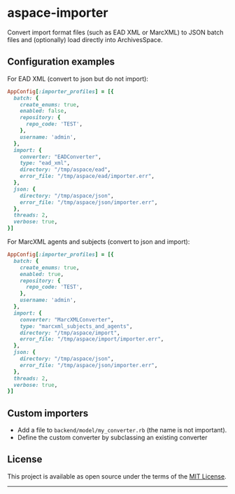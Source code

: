 # aspace-importer

Convert import format files (such as EAD XML or MarcXML) to JSON batch files and
(optionally) load directly into ArchivesSpace.

## Configuration examples

For EAD XML (convert to json but do not import):

```ruby
AppConfig[:importer_profiles] = [{
  batch: {
    create_enums: true,
    enabled: false,
    repository: {
      repo_code: 'TEST',
    },
    username: 'admin',
  },
  import: {
    converter: "EADConverter",
    type: "ead_xml",
    directory: "/tmp/aspace/ead",
    error_file: "/tmp/aspace/ead/importer.err",
  },
  json: {
    directory: "/tmp/aspace/json",
    error_file: "/tmp/aspace/json/importer.err",
  },
  threads: 2,
  verbose: true,
}]
```

For MarcXML agents and subjects (convert to json and import):

```ruby
AppConfig[:importer_profiles] = [{
  batch: {
    create_enums: true,
    enabled: true,
    repository: {
      repo_code: 'TEST',
    },
    username: 'admin',
  },
  import: {
    converter: "MarcXMLConverter",
    type: "marcxml_subjects_and_agents",
    directory: "/tmp/aspace/import",
    error_file: "/tmp/aspace/import/importer.err",
  },
  json: {
    directory: "/tmp/aspace/json",
    error_file: "/tmp/aspace/json/importer.err",
  },
  threads: 2,
  verbose: true,
}]
```

## Custom importers

- Add a file to `backend/model/my_converter.rb` (the name is not important).
- Define the custom converter by subclassing an existing converter

## License

This project is available as open source under the terms of the [MIT License](http://opensource.org/licenses/MIT).

---
